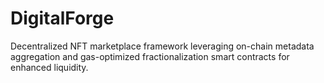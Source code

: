 # DigitalForge
Decentralized NFT marketplace framework leveraging on-chain metadata aggregation and gas-optimized fractionalization smart contracts for enhanced liquidity.
